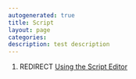 ```yaml
---
autogenerated: true
title: Script
layout: page
categories: 
description: test description
---
```


1.  REDIRECT [Using the Script Editor](Using_the_Script_Editor)
